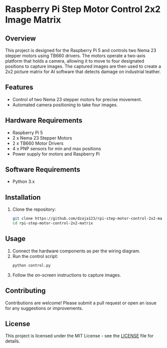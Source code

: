 # Raspberry Pi Step Motor Control 2x2 Image Matrix

## Overview
This project is designed for the Raspberry Pi 5 and controls two Nema 23 stepper motors using TB660 drivers.
The motors operate a two-axis platform that holds a camera, allowing it to move to four designated positions to capture images.
The captured images are then used to create a 2x2 picture matrix for AI software that detects damage on industrial leather.

## Features
- Control of two Nema 23 stepper motors for precise movement.
- Automated camera positioning to take four images.
  
## Hardware Requirements
- Raspberry Pi 5
- 2 x Nema 23 Stepper Motors
- 2 x TB660 Motor Drivers
- 4 x PNP sensors for min and max positions
- Power supply for motors and Raspberry Pi

## Software Requirements
- Python 3.x

## Installation
1. Clone the repository:
   ```bash
   git clone https://github.com/dzaja123/rpi-step-motor-control-2x2-matrix.git
   cd rpi-step-motor-control-2x2-matrix
   ```

## Usage
1. Connect the hardware components as per the wiring diagram.
2. Run the control script:
   ```bash
   python control.py
   ```
3. Follow the on-screen instructions to capture images.

## Contributing
Contributions are welcome! Please submit a pull request or open an issue for any suggestions or improvements.

## License
This project is licensed under the MIT License - see the [LICENSE](LICENSE) file for details.
